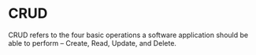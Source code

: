 # CRUD

CRUD refers to the four basic operations a software application should be able to perform – Create, Read, Update, and Delete.
